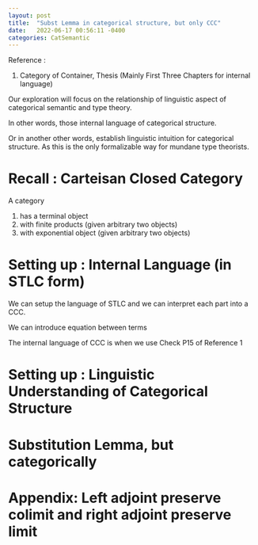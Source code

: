 ```yaml
---
layout: post
title:  "Subst Lemma in categorical structure, but only CCC"
date:   2022-06-17 00:56:11 -0400
categories: CatSemantic
---
```


Reference : 
1. Category of Container, Thesis (Mainly First Three Chapters for internal language)


Our exploration will focus on the relationship of linguistic aspect of categorical semantic and type theory. 

In other words, those internal language of categorical structure.

Or in another other words, establish linguistic intuition for categorical structure. As this is the only formalizable way for mundane type theorists.
<!-- 
the story this time is mainly about
  limit/colimit, adjoint, continuous/cocontinuous
  substitution functor
 -->
# Recall : Carteisan Closed Category
A category 
1. has a terminal object
2. with finite products (given arbitrary two objects)
3. with exponential object (given arbitrary two objects)


# Setting up : Internal Language (in STLC form)
We can setup the language of STLC and we can interpret each part into a CCC.

We can introduce equation between terms

The internal language of CCC is when we use Check P15 of Reference 1



# Setting up : Linguistic Understanding of Categorical Structure


# Substitution Lemma, but categorically



<!-- Show 
      in CCC how product is left adjoint to exponential
    Show why substitution can preserve in product, i.e.
    (a, b)[τ] ≡ (a[τ], b[τ])
    in categorical sense/meaning

    This is exactly τ : X → Y, with
    Hom(Y, A) × Hom(Y, B) ------ > Hom(Y, A × B)
              |                         |
    Hom(X, A) × Hom(X, B) ------ > Hom(X, A × B)

    Weirdly, this should already holds, because hom functor preserve limit
    ... thus why do we need to postulate it in the  
 -->


<!--
  A lot of categorical structure is limit and colimit
  for example product and coproduct

  Recall (co)continuous preserves (co)limit
  and show how this kind of functor can preserve product and coproduct
  i.e. 
  makes the connection between (a, b)[τ] ≡ (a[τ], b[τ]) and this continuity
    of substitution functor concrete

  Note  Right Adjoint preserves limit
  left adjoint preserves colimit
  show substitution functor has both left and right adjoint
    as dependent function and depednent pair
  
  The categorical meaning of 
  (A × B)[τ] ≡ A[τ] × B[τ]

  (∏ A B)[τ] ≡ ∏ A[τ] B[τ↑]

  Because depednet function has this τ↑, substutition functor is 
  not really "preserving" the structure, can we still make depednent product
    a limit in certain category and then substitution is still functor
      and thus preserve that limit?
  
  (∏ A B)[τ] ≡ ∏ A[τ] B[τ↑] this stuff seem beck-chevalley condition
 -->



 <!-- 
  Show how depednent product is constructed in CwF using internal language
  basically review 
  https://www.cs.le.ac.uk/people/ma139/docs/thesis.pdf
    (Category of Containers)
  
  Show how Fibration is coming to the picture
  the equivalence between fibration, indexed category, and Cwf(?)
  -->

# Appendix: Left adjoint preserve colimit and right adjoint preserve limit
